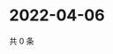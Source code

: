 # 2022-04-06

共 0 条

<!-- BEGIN WEIBO -->
<!-- 最后更新时间 Wed Apr 06 2022 19:13:28 GMT+0800 (China Standard Time) -->

<!-- END WEIBO -->
